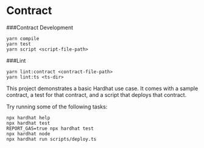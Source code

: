 # Contract

###Contract Development
```shell
yarn compile
yarn test
yarn script <script-file-path>
```

###Lint
```shell
yarn lint:contract <contract-file-path>
yarn lint:ts <ts-dir>
```


This project demonstrates a basic Hardhat use case. It comes with a sample contract, a test for that contract, and a script that deploys that contract.

Try running some of the following tasks:

```shell
npx hardhat help
npx hardhat test
REPORT_GAS=true npx hardhat test
npx hardhat node
npx hardhat run scripts/deploy.ts
```
